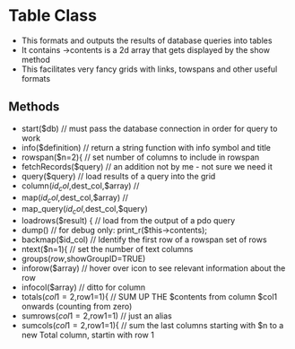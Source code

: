 # Table Class
* This formats and outputs the results of database queries into tables
* It contains ->contents is a 2d array that gets displayed by the show method
* This facilitates very fancy grids with links, towspans and other useful formats
## Methods
* start($db) // must pass the database connection in order for query to work
* info($definition) // return a string function with info symbol and title
* rowspan($n=2){ // set number of columns to include in rowspan
* fetchRecords($query) // an addition not by me - not sure we need it
* query($query) // load results of a query into the grid
* column($id_col,$dest_col,$array) //
* map($id_col,$dest_col,$array) //
* map_query($id_col,$dest_col,$query)
* loadrows($result) { // load from the output of a pdo query
* dump() // for debug only: print_r($this->contents);
* backmap($id_col) // Identify the first row of a rowspan set of rows
* ntext($n=1){ // set the number of text columns
* groups($row,$showGroupID=TRUE)
* inforow($array) // hover over icon to see relevant information about the row
* infocol($array) // ditto for column
* totals($col1=2,$row1=1){ // SUM UP THE $contents from column $col1 onwards (counting from zero)
* sumrows($col1=2,$row1=1) // just an alias
* sumcols($col1=2,$row1=1){ // sum the last columns starting with $n to a new Total column, startin with row 1
